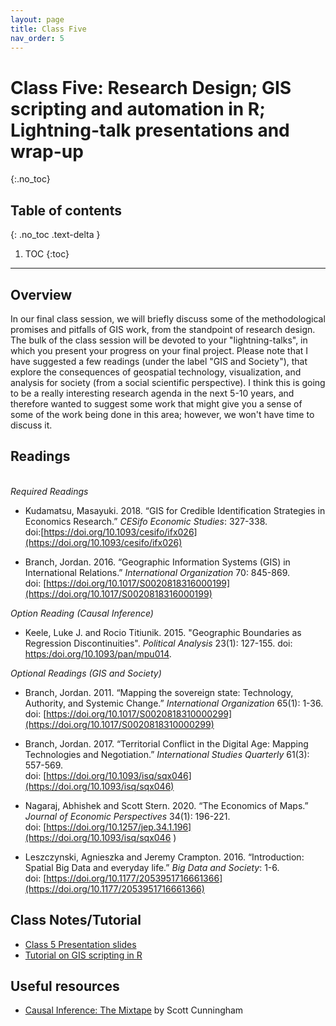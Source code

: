 ```yaml
---
layout: page
title: Class Five
nav_order: 5
---
```


# Class Five: Research Design; GIS scripting and automation in R; Lightning-talk presentations and wrap-up
{:.no_toc}

## Table of contents
{: .no_toc .text-delta }

1. TOC
{:toc}

---

## Overview

In our final class session, we will briefly discuss some of the methodological promises and pitfalls of GIS work, from the standpoint of research design. The bulk of the class session will be devoted to your "lightning-talks", in which you present your progress on your final project. Please note that I have suggested a few readings (under the label "GIS and Society"), that explore the consequences of geospatial technology, visualization, and analysis for society (from a social scientific perspective). I think this is going to be a really interesting research agenda in the next 5-10 years, and therefore wanted to suggest some work that might give you a  sense of some of the work being done in this area; however, we won't have time to discuss it. 

## Readings
\
*Required Readings*

* Kudamatsu, Masayuki. 2018. “GIS for Credible Identification Strategies in Economics Research.” *CESifo Economic Studies*: 327-338.\
doi:[https://doi.org/10.1093/cesifo/ifx026](https://doi.org/10.1093/cesifo/ifx026)

* Branch, Jordan. 2016. “Geographic Information Systems (GIS) in International Relations.” *International Organization* 70: 845-869.\
doi: [https://doi.org/10.1017/S0020818316000199](https://doi.org/10.1017/S0020818316000199)

*Option Reading (Causal Inference)*

* Keele, Luke J. and Rocio Titiunik. 2015. "Geographic Boundaries as Regression Discontinuities". *Political Analysis* 23(1): 127-155. doi: [https:/doi.org/10.1093/pan/mpu014](https:/doi.org/10.1093/pan/mpu014). 

*Optional Readings (GIS and Society)*

* Branch, Jordan. 2011. “Mapping the sovereign state: Technology, Authority, and Systemic Change.” *International Organization* 65(1): 1-36.\
doi: [https://doi.org/10.1017/S0020818310000299](https://doi.org/10.1017/S0020818310000299)

* Branch, Jordan. 2017. “Territorial Conflict in the Digital Age: Mapping Technologies and Negotiation.” *International Studies Quarterly* 61(3): 557-569.\
doi: [https://doi.org/10.1093/isq/sqx046](https://doi.org/10.1093/isq/sqx046)

* Nagaraj, Abhishek and Scott Stern. 2020. “The Economics of Maps.” *Journal of Economic Perspectives* 34(1): 196-221.\
doi: [https://doi.org/10.1257/jep.34.1.196](https://doi.org/10.1093/isq/sqx046 ) 

* Leszczynski, Agnieszka and Jeremy Crampton. 2016. “Introduction: Spatial Big Data and everyday life.” *Big Data and Society*: 1-6.\
doi: [https://doi.org/10.1177/2053951716661366](https://doi.org/10.1177/2053951716661366)

## Class Notes/Tutorial

* [Class 5 Presentation slides](class_notes/class5/presentation/class5_presentation.html)
* [Tutorial on GIS scripting in R](class_notes/class5/scripting_tools.html) 

## Useful resources

* [Causal Inference: The Mixtape](https://mixtape.scunning.com) by Scott Cunningham




